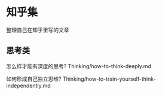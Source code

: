 # 知乎集

整理自己在知乎里写的文章
## 思考类
怎么样才能有深度的思考?
Thinking/how-to-think-deeply.md

如何形成自己独立思维?
Thinking/how-to-train-yourself-think-independently.md
